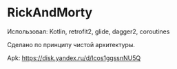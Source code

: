 # RickAndMorty

Использовал: Kotlin, retrofit2, glide, dagger2, coroutines

Сделано по принципу чистой архитектуры.

Apk: https://disk.yandex.ru/d/Icos1ggssnNU5Q
